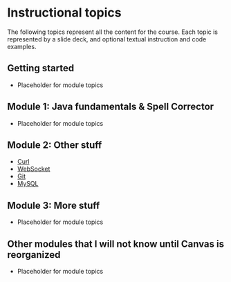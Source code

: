 # Instructional topics

The following topics represent all the content for the course. Each topic is represented by a slide deck, and optional textual instruction and code examples.

## Getting started

- Placeholder for module topics

## Module 1: Java fundamentals & Spell Corrector

- Placeholder for module topics

## Module 2: Other stuff

- [Curl](https://docs.google.com/presentation/d/1pM_tUVD7c6kWpHkEwuRpbWmoBFss3GuK/edit?usp=sharing&ouid=114081115660452804792&rtpof=true&sd=true)
- [WebSocket](https://docs.google.com/presentation/d/1jNPLDXYxK7kMvui4WvK0bshU076_OTQ1/edit?usp=sharing&ouid=114081115660452804792&rtpof=true&sd=true)
- [Git](https://docs.google.com/presentation/d/1y4u5y9uNiekYcubilyhYLjUGVoYBqs4q/edit?usp=sharing&ouid=114081115660452804792&rtpof=true&sd=true)
- [MySQL](https://docs.google.com/presentation/d/1w5bcntrExgMnB92uLJL52uuutLLQABSt/edit?usp=sharing&ouid=114081115660452804792&rtpof=true&sd=true)

## Module 3: More stuff

- Placeholder for module topics

## Other modules that I will not know until Canvas is reorganized

- Placeholder for module topics
